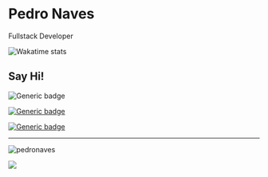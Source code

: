 # Pedro Naves 
Fullstack Developer

![Wakatime stats](https://github-readme-stats.vercel.app/api/wakatime?username=pedronaves&count_private=true&include_all_commits=true&langs_count=10)

## Say Hi!

![Generic badge](https://img.shields.io/badge/telefone-(62)&nbsp;99633&nbsp;4685-blue.svg)

[![Generic badge](https://img.shields.io/badge/email-oi@pedronaves.com-green.svg)](mailto:oi@pedronaves.com)

[![Generic badge](https://img.shields.io/badge/site-pedronaves.com-purple.svg)](https://pedronaves.com/)

<hr/>

<img src="https://komarev.com/ghpvc/?username=pedronaves" alt="pedronaves" />

![](https://hit.yhype.me/github/profile?user_id=929308)
